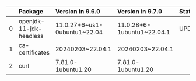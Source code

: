 <!-- markdown-link-check-disable -->

|    | Package                 | Version in 9.6.0             | Version in 9.7.0           | Status   |
|---:|:------------------------|:-----------------------------|:---------------------------|:---------|
|  0 | openjdk-11-jdk-headless | 11.0.27+6~us1-0ubuntu1~22.04 | 11.0.28+6-1ubuntu1~22.04.1 | UPDATED  |
|  1 | ca-certificates         | 20240203~22.04.1             | 20240203~22.04.1           |          |
|  2 | curl                    | 7.81.0-1ubuntu1.20           | 7.81.0-1ubuntu1.20         |          |